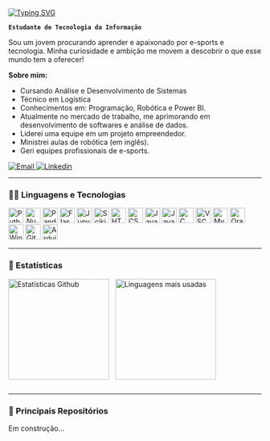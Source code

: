 <!-- Começando o README com uma saudação amigável -->
<a href="https://git.io/typing-svg">
    <img 
        src="https://readme-typing-svg.demolab.com?font=Fira+Code&duration=4000&pause=1000&color=7CA700&center=true&vCenter=true&width=435&lines=%F0%9F%91%8B+Bem-vindo+ao+meu+perfil!"
        alt="Typing SVG"
    />
</a>

<!-- Dizendo sobre meu cargo/vocação do momento -->
**`Estudante de Tecnologia da Informação`**

<!-- Começando um "sobre mim" para entenderem quem sou eu -->
Sou um jovem procurando aprender e apaixonado por e-sports e tecnologia. Minha curiosidade e ambição me movem a descobrir o que esse mundo tem a oferecer!

**Sobre mim:**
* Cursando Análise e Desenvolvimento de Sistemas
* Técnico em Logística
* Conhecimentos em: Programação, Robótica e Power BI.
* Atualmente no mercado de trabalho, me aprimorando em desenvolvimento de softwares e análise de dados.
* Liderei uma equipe em um projeto empreendedor.
* Ministrei aulas de robótica (em inglês).
* Geri equipes profissionais de e-sports.

<!-- Definindo os botões para divulgação de redes sociais minhas -->
<p align="left">
    <!-- <a href="[LINK PRO CURRICULO AQUI]">
        <img alt="curriculo" title="Acesse meu currículo" src="https://custom-icon-badges.demolab.com/youtube/channel/subscribers/UC2WHjPDvbE6O328n17ZGcfg?color=%[COR DA DIREITA AQUI]&label=curriculum&logo=[PROCURAR UM CADERNINHO DE LOGO]&logoColor=white&style=for-the-badge&labelColor=[COR DA ESQUERDA AQUI]"/>
    </a>
    <a href="https://www.youtube.com/c/fknight">
        <img alt="youtube views" title="YouTube views" src="https://custom-icon-badges.demolab.com/youtube/channel/views/UC2WHjPDvbE6O328n17ZGcfg?color=%23E1AD0E&logo=eye&logoColor=white&style=for-the-badge&labelColor=C79600"/>
    </a> -->
    <a href="mailto:someone@example.com">
        <img 
            alt="Email" 
            title="Envie um email"
            src="https://custom-icon-badges.demolab.com/badge/Email--0077B5?color=236ad3&labelColor=1155ba&style=for-the-badge&logo=email&label=Email&logoColor=white"
        />
    </a>
    <a href="https://www.linkedin.com/in/layo-brum/">
        <img 
            alt="Linkedin" 
            title="Me encontre no Linkedin"
            src="https://custom-icon-badges.demolab.com/badge/LinkedIn-in-0077B5?color=236ad3&labelColor=1155ba&style=for-the-badge&logo=linkedin&label=layobrum&logoColor=white"
        />
    </a>
</p>

---

### 👨‍💻 Linguagens e Tecnologias

<!-- Criando cada imagem para as linguagens e tecnologias que eu sei -->
<img 
    alt="Python"
    title="Python"
    width= "30px"
    src="https://cdn.jsdelivr.net/gh/devicons/devicon@latest/icons/python/python-original.svg"
/>
<img 
    alt="Numpy"
    title="Numpy"
    width= "30px"
    src="https://cdn.jsdelivr.net/gh/devicons/devicon@latest/icons/numpy/numpy-original-wordmark.svg"
/>
<img  
    alt="Pandas"
    title="Pandas"
    width= "30px"
    src="https://cdn.jsdelivr.net/gh/devicons/devicon@latest/icons/pandas/pandas-original-wordmark.svg"
/>
<img  
    alt="Flask"
    title="Flask"
    width= "30px"
    src="https://cdn.jsdelivr.net/gh/devicons/devicon@latest/icons/flask/flask-original-wordmark.svg" 
/>
<img  
    alt="Jupyter"
    title="Jupyter"
    width= "30px"
    src="https://cdn.jsdelivr.net/gh/devicons/devicon@latest/icons/jupyter/jupyter-original-wordmark.svg" 
/>
<img   
    alt="Scikit-Learn"
    title="Scikit-Learn"
    width= "30px"
    src="https://cdn.jsdelivr.net/gh/devicons/devicon@latest/icons/scikitlearn/scikitlearn-original.svg" 
/>
<img  
    alt="HTML"
    title="HTML"
    width= "30px"
    src="https://cdn.jsdelivr.net/gh/devicons/devicon@latest/icons/html5/html5-original.svg" 
/>
<img  
    alt="CSS"
    title="CSS"
    width= "30px"
    src="https://cdn.jsdelivr.net/gh/devicons/devicon@latest/icons/css3/css3-original.svg" 
/>
<img  
    alt="JavaScript"
    title="JavaScript"
    width= "30px"
    src="https://cdn.jsdelivr.net/gh/devicons/devicon@latest/icons/javascript/javascript-original.svg" 
/>
<img  
    alt="Java"
    title="Java"
    width= "30px"
    src="https://cdn.jsdelivr.net/gh/devicons/devicon@latest/icons/java/java-original.svg" 
/>
<img  
    alt="C"
    title="C"
    width= "30px"
    src="https://cdn.jsdelivr.net/gh/devicons/devicon@latest/icons/c/c-original.svg" 
/>
<img  
    alt="VSCode"
    title="VSCode"
    width= "30px"
    src="https://cdn.jsdelivr.net/gh/devicons/devicon@latest/icons/vscode/vscode-original.svg" 
/>
<img  
    alt="MySQL"
    title="MySQL"
    width= "30px"
    src="https://cdn.jsdelivr.net/gh/devicons/devicon@latest/icons/mysql/mysql-original-wordmark.svg" 
/>
<img  
    alt="Oracle"
    title="Oracle"
    width= "30px"
    src="https://cdn.jsdelivr.net/gh/devicons/devicon@latest/icons/oracle/oracle-original.svg" 
/>
<img  
    alt="Windows"
    title="Windows"
    width= "30px"
    src="https://cdn.jsdelivr.net/gh/devicons/devicon@latest/icons/windows8/windows8-original.svg"
/>
<img   
    alt="Git"
    title="Git"
    width= "30px"
    src="https://cdn.jsdelivr.net/gh/devicons/devicon@latest/icons/git/git-original.svg" 
/>
<img   
    alt="Arduino"
    title="Arduino"
    width= "30px"
    src="https://cdn.jsdelivr.net/gh/devicons/devicon@latest/icons/arduino/arduino-original-wordmark.svg"
/>

---

### 🔎 Estatísticas

<!-- Criando e transformando o card de estatisticas em uma imagem -->
<img
    align="left"
    alt="Estatísticas Github"
    height= "200"
    style="padding-right: 10px;"
    src="https://github-readme-stats.vercel.app/api?username=layobrum&show_icons=true&theme=merko&include_all_commits=true&locale=pt-br" 
/>

<img  
    alt="Linguagens mais usadas"
    height= "200"
    style="padding-right: 10px;"
    src="https://github-readme-stats.vercel.app/api/top-langs/?username=layobrum&theme=merko&layout=donut&locale=pt-br" 
/>

<div style="clear: both;"></div>

---

### 📌 Principais Repositórios

Em construção...

<!-- [![Readme Card](https://github-readme-stats.vercel.app/api/pin/?username=layobrum&repo=funcao-data-validade)](https://github.com/layobrum/funcao-data-validade) -->

<!--
## Hi there 👋
**Layobrum/Layobrum** is a ✨ _special_ ✨ repository because its `README.md` (this file) appears on your GitHub profile.

Here are some ideas to get you started:

- 🔭 I’m currently working on ...
- 🌱 I’m currently learning ...
- 👯 I’m looking to collaborate on ...
- 🤔 I’m looking for help with ...
- 💬 Ask me about ...
- 📫 How to reach me: ...
- 😄 Pronouns: ...
- ⚡ Fun fact: ...
-->


